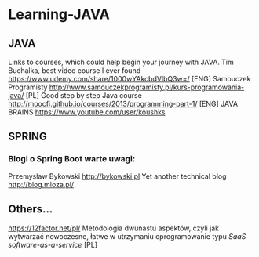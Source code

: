 # Learning-JAVA
## JAVA
Links to courses, which could help begin your journey with JAVA. 
Tim Buchalka, best video course I ever found https://www.udemy.com/share/1000wYAkcbdVlbQ3w=/ [ENG]
Samouczek Programisty http://www.samouczekprogramisty.pl/kurs-programowania-java/ [PL]
Good step by step Java course  http://moocfi.github.io/courses/2013/programming-part-1/ [ENG]
JAVA BRAINS https://www.youtube.com/user/koushks

## SPRING
### Blogi o Spring Boot warte uwagi:
Przemysław Bykowski http://bykowski.pl
Yet another technical blog http://blog.mloza.pl/

## Others...
https://12factor.net/pl/ Metodologia dwunastu aspektów, czyli jak wytwarzać nowoczesne, łatwe w utrzymaniu oprogramowanie typu <i>SaaS software-as-a-service</i> [PL]
